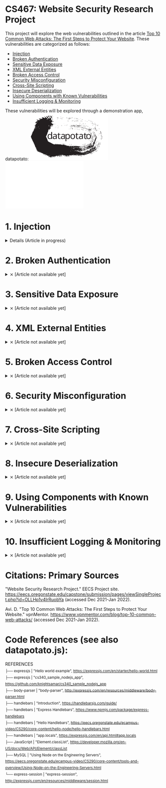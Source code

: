 # CS467: Website Security Research Project

This project will explore the web vulnerabilities outlined in the article <a href="https://www.vpnmentor.com/blog/top-10-common-web-attacks/">Top 10 Common Web Attacks: The First Steps to Protect Your Website</a>. These vulnerabilities are categorized as follows:

* [Injection](#1-injection)
* [Broken Authentication](#2-broken-authentication)
* [Sensitive Data Exposure](#3-sensitive-data-exposure)
* [XML External Entities](#4-xml-external-entities)
* [Broken Access Control](#5-broken-access-control)
* [Security Misconfiguration](#6-security-misconfiguration)
* [Cross-Site Scripting](#7-cross-site-scripting)
* [Insecure Deserialization](#8-insecure-deserialization)
* [Using Components with Known Vulnerabilities](#9-using-components-with-known-vulnerabilities)
* [Insufficient Logging & Monitoring](#10-insufficient-logging--monitoring)

These vulnerabilities will be explored through a demonstration app, datapotato:
<img src="https://github.com/howed-neighbor/CS467/blob/main/public/datapotato_black.svg#gh-light-mode-only" width=50% height=50%>
<img src="https://github.com/howed-neighbor/CS467/blob/main/public/datapotato_white.svg#gh-dark-mode-only" width=50% height=50%>

# 1. Injection 
<details>
  <summary>
    Details (Article in progress)
  </summary>
  
### Description

  |Source|Definition|
  |---|---|
  |Wikipedia|**Code injection** is the exploitation of a computer bug that is caused by processing invalid data|
  |OWASP|**Injection** is an attacker’s attempt to send data to an application in a way that will change the meaning of commands being sent to an interpreter|
  |IBM|This type of attack allows an attacker to **inject code** into a program or query or inject malware onto a computer in order to execute remote commands that can read or modify a database, or change data on a web site|
  
  These definitions are intentionally broad, as this concept appears in many environments. Our sources above list multiple subcategories of injection vulnerabilities:
  
  * Wikipedia: SQL injection, Cross-site scripting, Dynamic evaluation vulnerabilities, Object injection, Remote file injection, Format specifier injection, Shell injection
  * OWASP: SQL queries, LDAP queries, Operating system command interpreters, Any program invocation, XML documents, HTML documents, JSON structures, HTTP headers, File paths, URLs, A variety of expression languages
  * IBM: Blind SQL Injection, Blind XPath Injection, Buffer Overflow, Format String Attack, LDAP Injection, OS Commanding, SQL Injection, SSI Injection, XPath Injection
  
  ---
  
### Demonstration
  We'll focus on a specific flavor of injection vulnerability, SQLi (SQL injection).
  
  In this example, users are able to submit a request for data, for any individual user:
  
  > <img src="https://github.com/howed-neighbor/CS467/blob/main/public/readmeImages/enterUserName1.PNG">
  
  This sends the following request to our SQL table:
  
  ```
  SELECT userName, userData FROM `Users` WHERE userName='user1'
  ```
  
  Result:
  
  |userName|userData|
  |---|---|
  |user1|user1's data|
  
  Now, let's inject a logical statement that our developers probably didn't intend to be used.  
  (This statement closes an open string, adds a logical OR, and comments out the rest of the SQL request body):
  
  > <img src="https://github.com/howed-neighbor/CS467/blob/main/public/readmeImages/enterUserName2.PNG">
  
  ```
  SELECT userName, userData FROM `Users` WHERE userName='user1' or TRUE
  ```
  
  This returns all rows in our table, because TRUE always evaluates to TRUE:
  
  |userName|userData|
  |---|---|
  |user1|user1's data|
  |user2|user2's data|
  |user3|user3's data|
  |[...]|[...]|
  
  You can try a live demo of this here (requires connection to OSU VPN):
  <a href="http://flip3.engr.oregonstate.edu:37773/injection#demonstration">[LINK TO WEB APP]</a>
  
  In this example, we've allowed the user to execute arbitrary SQL queries on our database. Our data is no longer secure or reliable. 
 
  ---  

### Remediation
  
  Remediation for injection vulnerabilities are specific to the context of the application. We will provide recommendations for the specific example above, as well as general best practices.
  
  OWASP advises vulnerabilities like the SQLi example above are failures of the **injection context**, specifically the SQL query. OWASP recommends the first defense in this context is **escaping**, in which we ensure data is treated like data, rather than an extension of the functionality or logic the query.
  
  
 
  ---
  
### Citations: Injection
  "Code injection." Wikipedia.
  https://en.wikipedia.org/wiki/Code_injection (accessed Jan 29, 2022).
  
  J. Williams. "Injection Theory". OWASP.
  https://owasp.org/www-community/Injection_Theory (accessed Jan 29, 2022).
  
  "Injection Attacks." IBM.
  https://www.ibm.com/docs/en/snips/4.6.0?topic=categories-injection-attacks (accessed Jan 29, 2022).
</details>

# 2. Broken Authentication
<details>
  <summary>
    ⨯ [Article not available yet]
  </summary>
  
### Description
  ---
### Demonstration
  ---
### Remediation
  ---
### Citations: Broken Authentication
</details>

# 3. Sensitive Data Exposure
<details>
  <summary>
    ⨯ [Article not available yet]
  </summary>
  
### Description
### Demonstration
### Remediation
### Citations: Sensitive Data Exposure
</details>

# 4. XML External Entities
<details>
  <summary>
    ⨯ [Article not available yet]
  </summary>
  
### Description
  ---
### Demonstration
  ---
### Remediation
  ---
### Citations: XML External Entities
</details>

# 5. Broken Access Control
<details>
  <summary>
    ⨯ [Article not available yet]
  </summary>
  
### Description
  ---
### Demonstration
  ---
### Remediation
  ---
### Citations: Broken Access Control
</details>

# 6. Security Misconfiguration
<details>
  <summary>
    ⨯ [Article not available yet]
  </summary>
  
### Description
  ---
### Demonstration
  ---
### Remediation
  ---
### Citations: Security Misconfiguration
</details>

# 7. Cross-Site Scripting
<details>
  <summary>
    ⨯ [Article not available yet]
  </summary>
  
### Description
  ---
### Demonstration
  ---
### Remediation
  ---
### Citations: Cross-Site Scripting
</details>

# 8. Insecure Deserialization
<details>
  <summary>
    ⨯ [Article not available yet]
  </summary>
  
### Description
  ---
### Demonstration
  ---
### Remediation
  ---
### Citations: Insecure Deserialization
</details>

# 9. Using Components with Known Vulnerabilities
<details>
  <summary>
    ⨯ [Article not available yet]
  </summary>
  
### Description
  ---
### Demonstration
  ---
### Remediation
  ---
### Citations: Using Components with Known Vulnerabilities
</details>

# 10. Insufficient Logging & Monitoring
<details>
  <summary>
    ⨯ [Article not available yet]
  </summary>
  
### Description
  ---
### Demonstration
  ---
### Remediation
  ---
### Citations: Insufficient Logging & Monitoring
</details>

# Citations: Primary Sources

"Website Security Research Project." EECS Project site.
https://eecs.oregonstate.edu/capstone/submission/pages/viewSingleProject.php?id=OLLHp1v4lrRuobYa (accessed Dec 2021-Jan 2022).

Avi. D. "Top 10 Common Web Attacks: The First Steps to Protect Your Website." vpnMentor.
https://www.vpnmentor.com/blog/top-10-common-web-attacks/ (accessed Dec 2021-Jan 2022).

# Code References (see also datapotato.js):

REFERENCES  
<sub> 
├── expressjs		| "Hello world example", https://expressjs.com/en/starter/hello-world.html  
├── expressjs		| "cs340_sample_nodejs_app", https://github.com/knightsamar/cs340_sample_nodejs_app  
├── body-parser		| "body-parser", http://expressjs.com/en/resources/middleware/body-parser.html  
├── handlebars		| "Introduction", https://handlebarsjs.com/guide/  
├── handlebars		| "Express Handlebars", https://www.npmjs.com/package/express-handlebars  
├── handlebars		| "Hello Handlebars", https://eecs.oregonstate.edu/ecampus-video/CS290/core-content/hello-node/hello-handlebars.html  
├── handlebars		| "app.locals", https://expressjs.com/en/api.html#app.locals  
├── JavaScript		| "Element.classList", https://developer.mozilla.org/en-US/docs/Web/API/Element/classList  
├── MySQL			| "Using Node on the Engineering Servers", https://eecs.oregonstate.edu/ecampus-video/CS290/core-content/tools-and-overview/Using-Node-on-the-Engineering-Servers.html  
└── express-session	| "express-session", http://expressjs.com/en/resources/middleware/session.html
</sub>
